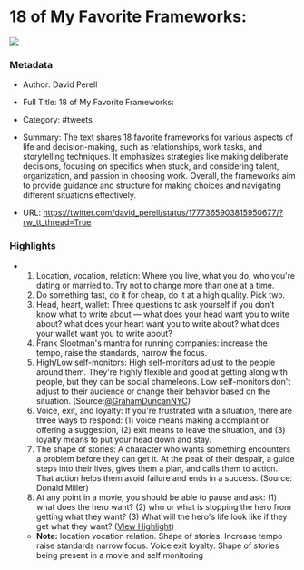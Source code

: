 # 18 of My Favorite Frameworks:

![](https://pbs.twimg.com/profile_images/1759062533078495232/-79hY8EP.jpg)

### Metadata

- Author: David Perell
- Full Title: 18 of My Favorite Frameworks:
- Category: #tweets

- Summary: The text shares 18 favorite frameworks for various aspects of life and decision-making, such as relationships, work tasks, and storytelling techniques. It emphasizes strategies like making deliberate decisions, focusing on specifics when stuck, and considering talent, organization, and passion in choosing work. Overall, the frameworks aim to provide guidance and structure for making choices and navigating different situations effectively. 

- URL: https://twitter.com/david_perell/status/1777365903815950677/?rw_tt_thread=True

### Highlights

- 1) Location, vocation, relation: Where you live, what you do, who you're dating or married to. Try not to change more than one at a time.
  2) Do something fast, do it for cheap, do it at a high quality. Pick two.
  3) Head, heart, wallet: Three questions to ask yourself if you don't know what to write about — what does your head want you to write about? what does your heart want you to write about? what does your wallet want you to write about?
  4) Frank Slootman's mantra for running companies: increase the tempo, raise the standards, narrow the focus.
  5) High/Low self-monitors: High self-monitors adjust to the people around them. They're highly flexible and good at getting along with people, but they can be social chameleons. Low self-monitors don't adjust to their audience or change their behavior based on the situation. (Source:[@GrahamDuncanNYC](https://twitter.com/GrahamDuncanNYC))
  6) Voice, exit, and loyalty: If you're frustrated with a situation, there are three ways to respond: (1) voice means making a complaint or offering a suggestion, (2) exit means to leave the situation, and (3) loyalty means to put your head down and stay.
  7) The shape of stories: A character who wants something encounters a problem before they can get it. At the peak of their despair, a guide steps into their lives, gives them a plan, and calls them to action. That action helps them avoid failure and ends in a success. (Source: Donald Miller)
  8) At any point in a movie, you should be able to pause and ask: (1) what does the hero want? (2) who or what is stopping the hero from getting what they want? (3) What will the hero's life look like if they get what they want? ([View Highlight](https://read.readwise.io/read/01hvfds2zmenbja7ykxb6y6sxt))
    - **Note:** location vocation relation. Shape of stories. Increase tempo raise standards narrow focus. Voice exit loyalty. Shape of stories being present in a movie and self monitoring
